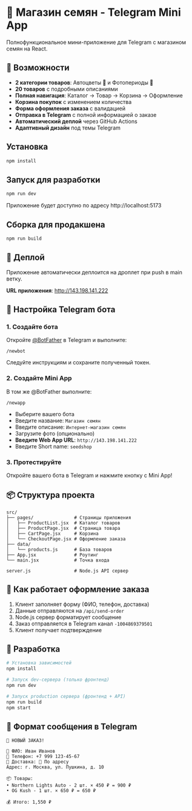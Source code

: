 # 🌿 Магазин семян - Telegram Mini App

Полнофункциональное мини-приложение для Telegram с магазином семян на React.

## 🎯 Возможности

- **2 категории товаров**: Автоцветы 🌱 и Фотопериоды 🌿
- **20 товаров** с подробными описаниями
- **Полная навигация**: Каталог → Товар → Корзина → Оформление
- **Корзина покупок** с изменением количества
- **Форма оформления заказа** с валидацией
- **Отправка в Telegram** с полной информацией о заказе
- **Автоматический деплой** через GitHub Actions
- **Адаптивный дизайн** под темы Telegram

## Установка

```bash
npm install
```

## Запуск для разработки

```bash
npm run dev
```

Приложение будет доступно по адресу http://localhost:5173

## Сборка для продакшена

```bash
npm run build
```

## 🚀 Деплой

Приложение автоматически деплоится на дроплет при push в main ветку.

**URL приложения**: http://143.198.141.222

## 📱 Настройка Telegram бота

### 1. Создайте бота

Откройте [@BotFather](https://t.me/BotFather) в Telegram и выполните:

```
/newbot
```

Следуйте инструкциям и сохраните полученный токен.

### 2. Создайте Mini App

В том же @BotFather выполните:

```
/newapp
```

- Выберите вашего бота
- Введите название: `Магазин семян`
- Введите описание: `Интернет-магазин семян`
- Загрузите фото (опционально)
- **Введите Web App URL**: `http://143.198.141.222`
- Введите Short name: `seedshop`

### 3. Протестируйте

Откройте вашего бота в Telegram и нажмите кнопку с Mini App!

## 📦 Структура проекта

```
src/
├── pages/               # Страницы приложения
│   ├── ProductList.jsx  # Каталог товаров
│   ├── ProductPage.jsx  # Страница товара
│   ├── CartPage.jsx     # Корзина
│   └── CheckoutPage.jsx # Оформление заказа
├── data/
│   └── products.js      # База товаров
├── App.jsx              # Роутинг
└── main.jsx             # Точка входа

server.js                # Node.js API сервер
```

## 🛒 Как работает оформление заказа

1. Клиент заполняет форму (ФИО, телефон, доставка)
2. Данные отправляются на `/api/send-order`
3. Node.js сервер форматирует сообщение
4. Заказ отправляется в Telegram канал `-1004869379501`
5. Клиент получает подтверждение

## 🔧 Разработка

```bash
# Установка зависимостей
npm install

# Запуск dev-сервера (только фронтенд)
npm run dev

# Запуск production сервера (фронтенд + API)
npm run build
npm start
```

## 📝 Формат сообщения в Telegram

```
🛒 НОВЫЙ ЗАКАЗ!

👤 ФИО: Иван Иванов
📱 Телефон: +7 999 123-45-67
🚚 Доставка: 📍 По адресу
Адрес: г. Москва, ул. Пушкина, д. 10

📦 Товары:
• Northern Lights Auto - 2 шт. × 450 ₽ = 900 ₽
• OG Kush - 1 шт. × 650 ₽ = 650 ₽

💰 Итого: 1,550 ₽
```
